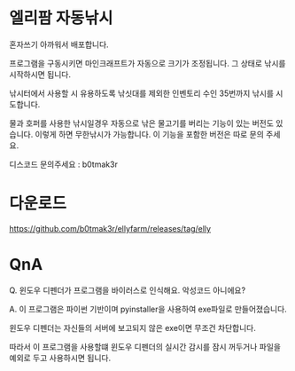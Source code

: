 # 엘리팜 자동낚시
혼자쓰기 아까워서 배포합니다.

프로그램을 구동시키면 마인크래프트가 자동으로 크기가 조정됩니다.
그 상태로 낚시를 시작하시면 됩니다.

낚시터에서 사용할 시 유용하도록
낚싯대를 제외한 인벤토리 수인 35번까지 낚시를 시도합니다.

물과 호퍼를 사용한 낚시일경우 자동으로 낚은 물고기를 버리는 기능이 있는 버전도 있습니다.
이렇게 하면 무한낚시가 가능합니다. 이 기능을 포함한 버전은 따로 문의 주세요.

디스코드 문의주세요 : b0tmak3r

# 다운로드
https://github.com/b0tmak3r/ellyfarm/releases/tag/elly

# QnA
Q. 윈도우 디펜더가 프로그램을 바이러스로 인식해요. 악성코드 아니에요?

A. 이 프로그램은 파이썬 기반이며 pyinstaller을 사용하여 exe파일로 만들어졌습니다.

   윈도우 디펜더는 자신들의 서버에 보고되지 않은 exe이면 무조건 차단합니다. 
   
   따라서 이 프로그램을 사용할떄 윈도우 디펜더의 실시간 감시를 잠시 꺼두거나 파일을 예외로 두고 사용하시면 됩니다.
